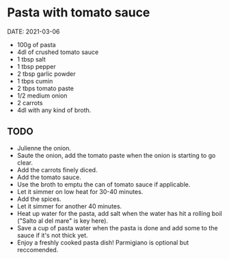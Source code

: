 # Pasta with tomato sauce

DATE:  2021-03-06

- 100g of pasta
- 4dl of crushed tomato sauce
- 1 tbsp salt
- 1 tbsp pepper
- 2 tbsp garlic powder
- 1 tbps cumin
- 2 tbps tomato paste
- 1/2 medium onion
- 2 carrots
- 4dl with any kind of broth.

## TODO

- Julienne the onion.
- Saute the onion, add the tomato paste when the onion is starting to go clear.
- Add the carrots finely diced. 
- Add the tomato sauce.
- Use the broth to emptu the can of tomato sauce if applicable. 
- Let it simmer on low heat for 30-40 minutes.
- Add the spices.
- Let it simmer for another 40 minutes.
- Heat up water for the pasta, add salt when the water has hit a rolling boil ("Salto al del mare" is key here).
- Save a cup of pasta water when the pasta is done and add some to the sauce if it's not thick yet.
- Enjoy a freshly cooked pasta dish! Parmigiano is optional but reccomended.
